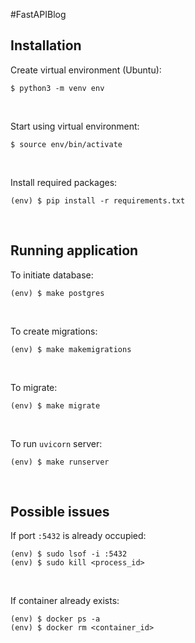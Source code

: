 #FastAPIBlog

## Installation

Create virtual environment (Ubuntu):
```shell
$ python3 -m venv env
```
<br>

Start using virtual environment:

```shell
$ source env/bin/activate
```
<br>

Install required packages:

```shell
(env) $ pip install -r requirements.txt
```
<br>

## Running application

To initiate database:
```shell
(env) $ make postgres
```
<br>

To create migrations:
```shell
(env) $ make makemigrations
```
<br>

To migrate:
```shell
(env) $ make migrate
```
<br>

To run `uvicorn` server:
```shell
(env) $ make runserver
```
<br>

## Possible issues

If port `:5432` is already occupied:
```shell
(env) $ sudo lsof -i :5432
(env) $ sudo kill <process_id>
```
<br>

If container already exists:
```shell
(env) $ docker ps -a
(env) $ docker rm <container_id>
```
